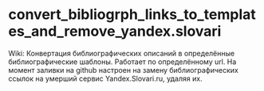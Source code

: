 # convert_bibliogrph_links_to_templates_and_remove_yandex.slovari
Wiki: Конвертация библиографических описаний в определённые библиографические шаблоны. Работает по определённому url. На момент заливки на github настроен на замену библиографических ссылок на умерший сервис Yandex.Slovari.ru, удаляя их.
